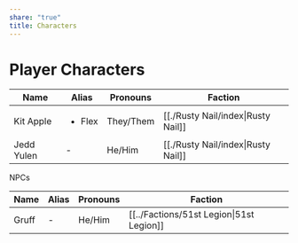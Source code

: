 ```yaml
---
share: "true"
title: Characters
---
```





# Player Characters

| Name       | Alias                  | Pronouns  | Faction                                             |
| ---------- | ---------------------- | --------- | --------------------------------------------------- |
| Kit Apple  | <ul><li>Flex</li></ul> | They/Them | [[./Rusty Nail/index\|Rusty Nail]] |
| Jedd Yulen | \-                     | He/Him    | [[./Rusty Nail/index\|Rusty Nail]] |


NPCs

| Name  | Alias | Pronouns | Faction                                  |
| ----- | ----- | -------- | ---------------------------------------- |
| Gruff | \-    | He/Him   | [[../Factions/51st Legion\|51st Legion]] |

